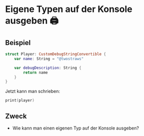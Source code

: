 # Eigene Typen auf der Konsole ausgeben 🖨️

## Beispiel
```swift
struct Player: CustomDebugStringConvertible {
    var name: String = "@twostraws"

    var debugDescription: String {
        return name
    }
}
```

Jetzt kann man schrieben:

```swift
print(player)
```


## Zweck
- Wie kann man einen eigenen Typ auf der Konsole ausgeben?